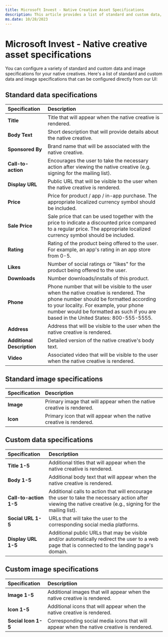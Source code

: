 ```yaml
---
title: Microsoft Invest - Native Creative Asset Specifications
description: This article provides a list of standard and custom data, and image specifications for your native creatives.
ms.date: 10/28/2023
---
```


# Microsoft Invest - Native creative asset specifications

You can configure a variety of standard and custom data and image specifications for your native creatives. Here's a list of standard and custom data and image specifications that can be configured directly from our UI:

## Standard data specifications

| Specification | Description |
|:---|:---|
| **Title** | Title that will appear when the native creative is rendered. |
| **Body Text** | Short description that will provide details about the native creative. |
| **Sponsored By** | Brand name that will be associated with the native creative. |
| **Call-to-action** | Encourages the user to take the necessary action after viewing the native creative (e.g. signing for the mailing list). |
|**Display URL** | Public URL that will be visible to the user when the native creative is rendered. |
|**Price** | Price for product / app / in-app purchase. The appropriate localized currency symbol should be included. |
| **Sale Price**| Sale price that can be used together with the price to indicate a discounted price compared to a regular price. The appropriate localized currency symbol should be included. |
| **Rating** | Rating of the product being offered to the user. For example, an app's rating in an app store from 0-5. |
| **Likes** | Number of social ratings or "likes" for the product being offered to the user. |
| **Downloads** | Number downloads/installs of this product. |
| **Phone** | Phone number that will be visible to the user when the native creative is rendered. The phone number should be formatted according to your locality. For example, your phone number would be formatted as such if you are based in the United States: 800-555-5555. |
| **Address** | Address that will be visible to the user when the native creative is rendered. |
| **Additional Description** | Detailed version of the native creative's body text. |
| **Video** | Associated video that will be visible to the user when the native creative is rendered. |

## Standard image specifications

| Specification | Description |
|:---|:---|
| **Image** | Primary image that will appear when the native creative is rendered. |
| **Icon** | Primary icon that will appear when the native creative is rendered. |

## Custom data specifications

| Specification | Descriptiion |
|:---|:---|
| **Title 1-5** | Additional titles that will appear when the native creative is rendered. |
|**Body 1-5** | Additional body text that will appear when the native creative is rendered. |
| **Call-to-action 1-5** | Additional calls to action that will encourage the user to take the necessary action after viewing the native creative (e.g., signing for the mailing list). |
| **Social URL 1-5** | URLs that will take the user to the corresponding social media platforms. |
| **Display URL 1-5** | Additional public URLs that may be visible and/or automatically redirect the user to a web page that is connected to the landing page's domain. |

## Custom image specifications

| Specification | Descriptiion |
|:---|:---|
| **Image 1-5** | Additional images that will appear when the native creative is rendered. |
| **Icon 1-5** | Additional icons that will appear when the native creative is rendered. |
| **Social Icon 1-5** | Corresponding social media icons that will appear when the native creative is rendered. |
